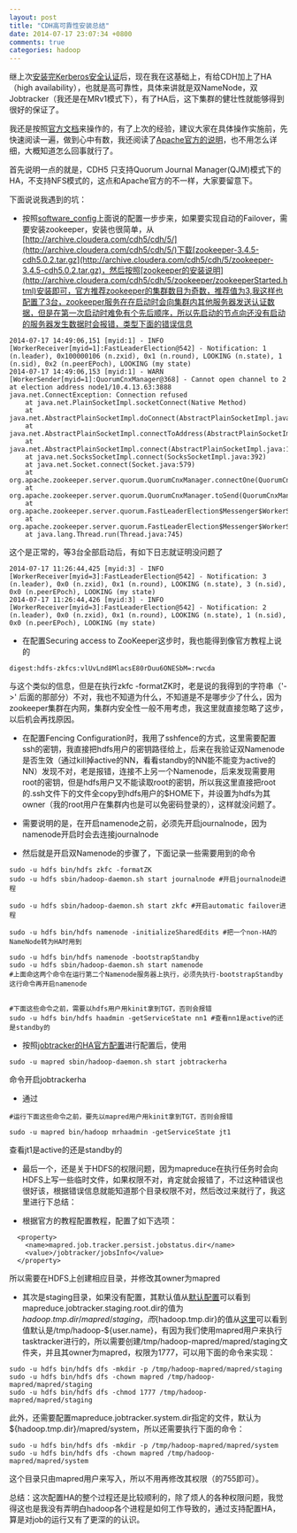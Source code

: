```yaml
---
layout: post
title: "CDH高可靠性安装总结"
date: 2014-07-17 23:07:34 +0800
comments: true
categories: hadoop
---
```

继上次[安装完Kerberos安全认证](http://jiacai2050.github.io/blog/2014/07/15/installation-of-cdh-5-0-2-tar-gz-equipped-with-kerberos-in-fully-distribute-mode/)后，现在我在这基础上，有给CDH加上了HA（high availability），也就是高可靠性，具体来讲就是双NameNode，双Jobtracker（我还是在MRv1模式下），有了HA后，这下集群的健壮性就能够得到很好的保证了。

我还是按照[官方文档][guide]来操作的，有了上次的经验，建议大家在具体操作实施前，先快速阅读一遍，做到心中有数，我还阅读了[Apache官方的说明][apache-ha]，也不用怎么详细，大概知道怎么回事就行了。
<!--more-->
首先说明一点的就是，CDH5 只支持Quorum Journal Manager(QJM)模式下的HA，不支持NFS模式的，这点和Apache官方的不一样，大家要留意下。

下面说说我遇到的坑：

- 按照[software_config][]上面说的配置一步步来，如果要实现自动的Failover，需要安装zookeeper，安装也很简单，从[http://archive.cloudera.com/cdh5/cdh/5/](http://archive.cloudera.com/cdh5/cdh/5/)下载[zookeeper-3.4.5-cdh5.0.2.tar.gz](http://archive.cloudera.com/cdh5/cdh/5/zookeeper-3.4.5-cdh5.0.2.tar.gz)，然后按照[zookeeper的安装说明](http://archive.cloudera.com/cdh5/cdh/5/zookeeper/zookeeperStarted.html)安装即可，官方推荐zookeeper的集群数目为奇数，推荐值为3,我这样也配置了3台，zookeeper服务在在启动时会向集群内其他服务器发送认证数据，但是在第一次启动时难免有个先后顺序，所以先启动的节点向还没有启动的服务器发生数据时会报错，类型下面的错误信息
```
2014-07-17 14:49:06,151 [myid:1] - INFO  [WorkerReceiver[myid=1]:FastLeaderElection@542] - Notification: 1 (n.leader), 0x100000106 (n.zxid), 0x1 (n.round), LOOKING (n.state), 1 (n.sid), 0x2 (n.peerEPoch), LOOKING (my state)
2014-07-17 14:49:06,153 [myid:1] - WARN  [WorkerSender[myid=1]:QuorumCnxManager@368] - Cannot open channel to 2 at election address node1/10.4.13.63:3888
java.net.ConnectException: Connection refused
    at java.net.PlainSocketImpl.socketConnect(Native Method)
    at java.net.AbstractPlainSocketImpl.doConnect(AbstractPlainSocketImpl.java:339)
    at java.net.AbstractPlainSocketImpl.connectToAddress(AbstractPlainSocketImpl.java:200)
    at java.net.AbstractPlainSocketImpl.connect(AbstractPlainSocketImpl.java:182)
    at java.net.SocksSocketImpl.connect(SocksSocketImpl.java:392)
    at java.net.Socket.connect(Socket.java:579)
    at org.apache.zookeeper.server.quorum.QuorumCnxManager.connectOne(QuorumCnxManager.java:354)
    at org.apache.zookeeper.server.quorum.QuorumCnxManager.toSend(QuorumCnxManager.java:327)
    at org.apache.zookeeper.server.quorum.FastLeaderElection$Messenger$WorkerSender.process(FastLeaderElection.java:393)
    at org.apache.zookeeper.server.quorum.FastLeaderElection$Messenger$WorkerSender.run(FastLeaderElection.java:365)
    at java.lang.Thread.run(Thread.java:745)

```
这个是正常的，等3台全部启动后，有如下日志就证明没问题了
```
2014-07-17 11:26:44,425 [myid:3] - INFO  [WorkerReceiver[myid=3]:FastLeaderElection@542] - Notification: 3 (n.leader), 0x0 (n.zxid), 0x1 (n.round), LOOKING (n.state), 3 (n.sid), 0x0 (n.peerEPoch), LOOKING (my state)
2014-07-17 11:26:44,426 [myid:3] - INFO  [WorkerReceiver[myid=3]:FastLeaderElection@542] - Notification: 2 (n.leader), 0x0 (n.zxid), 0x1 (n.round), LOOKING (n.state), 1 (n.sid), 0x0 (n.peerEPoch), LOOKING (my state)
```

- 在配置Securing access to ZooKeeper这步时，我也能得到像官方教程上说的
```
digest:hdfs-zkfcs:vlUvLnd8MlacsE80rDuu6ONESbM=:rwcda
```
与这个类似的信息，但是在执行zkfc -formatZK时，老是说的我得到的字符串（'->' 后面的那部分）不对，我也不知道为什么，不知道是不是哪步少了什么，因为zookeeper集群在内网，集群内安全性一般不用考虑，我这里就直接忽略了这步，以后机会再找原因。

- 在配置Fencing Configuration时，我用了sshfence的方式，这里需要配置ssh的密钥，我直接把hdfs用户的密钥路径给上，后来在我验证双Namenode是否生效（通过kill掉active的NN，看看standby的NN能不能变为active的NN）发现不对，老是报错，连接不上另一个Namenode，后来发现需要用root的密钥，但是hdfs用户又不能读取root的密钥，所以我这里直接把root的.ssh文件下的文件全copy到hdfs用户的$HOME下，并设置为hdfs为其owner（我的root用户在集群内也是可以免密码登录的），这样就没问题了。

- 需要说明的是，在开启namenode之前，必须先开启journalnode，因为namenode开启时会去连接journalnode

- 然后就是开启双Namenode的步骤了，下面记录一些需要用到的命令
```
sudo -u hdfs bin/hdfs zkfc -formatZK
sudo -u hdfs sbin/hadoop-daemon.sh start journalnode #开启journalnode进程

sudo -u hdfs sbin/hadoop-daemon.sh start zkfc #开启automatic failover进程

sudo -u hdfs bin/hdfs namenode -initializeSharedEdits #把一个non-HA的NameNode转为HA时用到

sudo -u hdfs bin/hdfs namenode -bootstrapStandby 
sudo -u hdfs sbin/hadoop-daemon.sh start namenode
#上面命这两个命令在运行第二个Namenode服务器上执行，必须先执行-bootstrapStandby 这行命令再开启namenode 


#下面这些命令之前，需要以hdfs用户用kinit拿到TGT，否则会报错
sudo -u hdfs bin/hdfs haadmin -getServiceState nn1 #查看nn1是active的还是standby的

```


- 按照[jobtracker的HA官方配置](http://www.cloudera.com/content/cloudera-content/cloudera-docs/CDH5/latest/CDH5-High-Availability-Guide/cdh5hag_jt_ha_config.html)进行配置后，使用
```
sudo -u mapred sbin/hadoop-daemon.sh start jobtrackerha
```
命令开启jobtrackerha

- 通过
```
#运行下面这些命令之前，要先以mapred用户用kinit拿到TGT，否则会报错

sudo -u mapred bin/hadoop mrhaadmin -getServiceState jt1 
```
查看jt1是active的还是standby的

- 最后一个，还是关于HDFS的权限问题，因为mapreduce在执行任务时会向HDFS上写一些临时文件，如果权限不对，肯定就会报错了，不过这种错误也很好该，根据错误信息就能知道那个目录权限不对，然后改过来就行了，我这里进行下总结：

- 根据官方的教程配置教程，配置了如下选项：
```
  <property>
    <name>mapred.job.tracker.persist.jobstatus.dir</name>
    <value>/jobtracker/jobsInfo</value>
  </property>
```
所以需要在HDFS上创建相应目录，并修改其owner为mapred

- 其次是staging目录，如果没有配置，其默认值从[默认配置](http://archive.cloudera.com/cdh4/cdh/4/hadoop/hadoop-mapreduce-client/hadoop-mapreduce-client-core/mapred-default.xml)可以看到mapreduce.jobtracker.staging.root.dir的值为${hadoop.tmp.dir}/mapred/staging，而${hadoop.tmp.dir}的值从[这里](http://archive.cloudera.com/cdh4/cdh/4/hadoop/hadoop-project-dist/hadoop-common/core-default.xml)可以看到值默认是/tmp/hadoop-${user.name}，有因为我们使用mapred用户来执行tasktracker进行的，所以需要创建/tmp/hadoop-mapred/mapred/staging文件夹，并且其owner为mapred，权限为1777，可以用下面的命令来实现：
```
sudo -u hdfs bin/hdfs dfs -mkdir -p /tmp/hadoop-mapred/mapred/staging
sudo -u hdfs bin/hdfs dfs -chown mapred /tmp/hadoop-mapred/mapred/staging
sudo -u hdfs bin/hdfs dfs -chmod 1777 /tmp/hadoop-mapred/mapred/staging
```
此外，还需要配置mapreduce.jobtracker.system.dir指定的文件，默认为${hadoop.tmp.dir}/mapred/system，所以还需要执行下面的命令：
```
sudo -u hdfs bin/hdfs dfs -mkdir -p /tmp/hadoop-mapred/mapred/system
sudo -u hdfs bin/hdfs dfs -chown mapred /tmp/hadoop-mapred/mapred/system

```
这个目录只由mapred用户来写入，所以不用再修改其权限（的755即可）。

总结：这次配置HA的整个过程还是比较顺利的，除了烦人的各种权限问题，我觉得这也是我没有弄明白hadoop各个进程是如何工作导致的，通过支持配置HA，算是对job的运行又有了更深的的认识。

[guide]: http://www.cloudera.com/content/cloudera-content/cloudera-docs/CDH5/latest/CDH5-High-Availability-Guide/CDH5-High-Availability-Guide.html
[apache-ha]: http://hadoop.apache.org/docs/r2.3.0/hadoop-yarn/hadoop-yarn-site/HDFSHighAvailabilityWithNFS.html
[software_config]: http://www.cloudera.com/content/cloudera-content/cloudera-docs/CDH5/latest/CDH5-High-Availability-Guide/cdh5hag_hdfs_ha_software_config.html